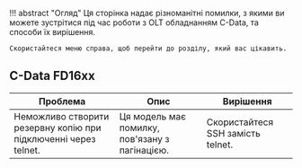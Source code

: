 !!! abstract "Огляд"
    Ця сторінка надає різноманітні помилки, з якими ви можете зустрітися під час роботи з OLT обладнанням С-Data, та способи їх вирішення.

    Скористайтеся меню справа, щоб перейти до розділу, який вас цікавить.

## C-Data FD16xx
| Проблема | Опис | Вирішення |
| ------- | ----------- | -------- |
| Неможливо створити резервну копію при підключенні через telnet. | Ця модель має помилку, пов'язану з пагінацією. | Скористайтеся SSH замість telnet. |